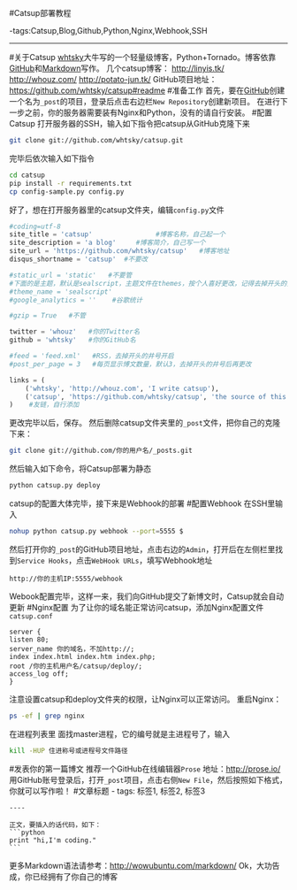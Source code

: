 #Catsup部署教程

-tags:Catsup,Blog,Github,Python,Nginx,Webhook,SSH

----

#关于Catsup
[whtsky](http://whouz.com/ "whtsky的博客")大牛写的一个轻量级博客，Python+Tornado。博客依靠[GitHub](https://github.com/PotatoBrother/_posts "我的博文")和[Markdown](http://baike.baidu.com/view/2311114.htm "Markdown简介")写作。
几个catsup博客：
http://linyis.tk/
http://whouz.com/
http://potato-jun.tk/
GitHub项目地址：https://github.com/whtsky/catsup#readme
#准备工作
首先，要在[GitHub](https://github.com/ "创建项目")创建一个名为`_post`的项目，登录后点击右边栏`New Repository`创建新项目。
在进行下一步之前，你的服务器需要装有Nginx和Python，没有的请自行安装。
#配置Catsup
打开服务器的SSH，输入如下指令把catsup从GitHub克隆下来
```bash
git clone git://github.com/whtsky/catsup.git
```
完毕后依次输入如下指令
```bash
cd catsup
pip install -r requirements.txt
cp config-sample.py config.py
```
好了，想在打开服务器里的catsup文件夹，编辑`config.py`文件
```python
#coding=utf-8
site_title = 'catsup'                #博客名称，自己起一个
site_description = 'a blog'     #博客简介，自己写一个
site_url = 'https://github.com/whtsky/catsup'   #博客地址
disqus_shortname = 'catsup'  #不要改

#static_url = 'static'   #不要管
#下面的是主题，默认是sealscript，主题文件在themes，按个人喜好更改，记得去掉开头的井号
#theme_name = 'sealscript'
#google_analytics = ''    #谷歌统计

#gzip = True   #不管

twitter = 'whouz'   #你的Twitter名
github = 'whtsky'   #你的GitHub名

#feed = 'feed.xml'   #RSS，去掉开头的井号开启
#post_per_page = 3   #每页显示博文数量，默认3，去掉开头的井号后再更改

links = (
    ('whtsky', 'http://whouz.com', 'I write catsup'),
    ('catsup', 'https://github.com/whtsky/catsup', 'the source of this blog'),
)    #友链，自行添加
```
更改完毕以后，保存。
然后删除catsup文件夹里的`_post`文件，把你自己的克隆下来：
```bash
git clone git://github.com/你的用户名/_posts.git
```
然后输入如下命令，将Catsup部署为静态
```bash
python catsup.py deploy
```
catsup的配置大体完毕，接下来是Webhook的部署
#配置Webhook
在SSH里输入
```bash
nohup python catsup.py webhook --port=5555 $
```
然后打开你的`_post`的GitHub项目地址，点击右边的`Admin`，打开后在左侧栏里找到`Service Hooks`，点击`WebHook URLs`，填写Webhook地址
```
http://你的主机IP:5555/webhook
```
Webook配置完毕，这样一来，我们向GitHub提交了新博文时，Catsup就会自动更新
#Nginx配置
为了让你的域名能正常访问catsup，添加Nginx配置文件`catsup.conf`
```nginx
server { 
listen 80;
server_name 你的域名，不加http://; 
index index.html index.htm index.php; 
root /你的主机用户名/catsup/deploy/; 
access_log off;
}
```
注意设置catsup和deploy文件夹的权限，让Nginx可以正常访问。
重启Nginx：
```bash
ps -ef | grep nginx
```
在进程列表里 面找master进程，它的编号就是主进程号了，输入
```bash
kill -HUP 住进称号或进程号文件路径
```
#发表你的第一篇博文
推荐一个GitHub在线编辑器`Prose`
地址：http://prose.io/
用GitHub账号登录后，打开`_post`项目，点击右侧`New File`，然后按照如下格式，你就可以写作啦！
	#文章标题
	- tags: 标签1, 标签2, 标签3

	----

	正文，要插入的话代码，如下：
	```python
	print "hi,I'm coding."
	```
更多Markdown语法请参考：http://wowubuntu.com/markdown/
Ok，大功告成，你已经拥有了你自己的博客
